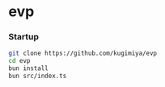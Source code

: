 # evp

### Startup
```bash
git clone https://github.com/kugimiya/evp
cd evp
bun install
bun src/index.ts
```
